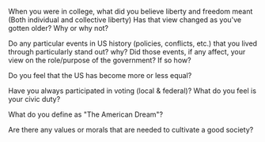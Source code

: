 When you were in college, what did you believe liberty and freedom meant (Both individual and collective liberty)
Has that view changed as you've gotten older? Why or why not?

Do any particular events in US history (policies, conflicts, etc.) that you lived through particularly stand out? why?
Did those events, if any affect, your view on the role/purpose of the government? If so how?

Do you feel that the US has become more or less equal?

Have you always participated in voting (local & federal)? What do you feel is your civic duty?

What do you define as "The American Dream"?

Are there any values or morals that are needed to cultivate a good society? 

